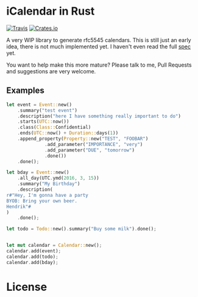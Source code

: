 # iCalendar in Rust

[![Travis](https://img.shields.io/travis/hoodie/icalendar-rs.svg)](https://travis-ci.org/hoodie/icalendar-rs/)
[![Crates.io](https://img.shields.io/crates/d/icalendar.svg)](https://crates.io/crates/icalendar)

A very WIP library to generate rfc5545 calendars.
This is still just an early idea, there is not much implemented yet.
I haven't even read the full [spec](http://tools.ietf.org/html/rfc5545) yet.

You want to help make this more mature? Please talk to me, Pull Requests and suggestions are very welcome.

## Examples

```rust
let event = Event::new()
    .summary("test event")
    .description("here I have something really important to do")
    .starts(UTC::now())
    .class(Class::Confidential)
    .ends(UTC::now() + Duration::days(1))
    .append_property(Property::new("TEST", "FOOBAR")
              .add_parameter("IMPORTANCE", "very")
              .add_parameter("DUE", "tomorrow")
              .done())
    .done();

let bday = Event::new()
    .all_day(UTC.ymd(2016, 3, 15))
    .summary("My Birthday")
    .description(
r#"Hey, I'm gonna have a party
BYOB: Bring your own beer.
Hendrik"#
)
    .done();

let todo = Todo::new().summary("Buy some milk").done();


let mut calendar = Calendar::new();
calendar.add(event);
calendar.add(todo);
calendar.add(bday);
```

# License